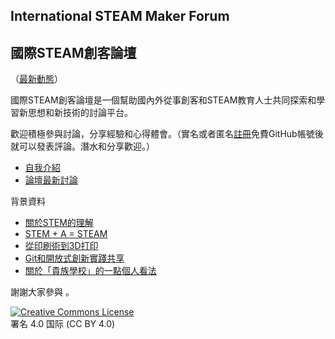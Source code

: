 ## International STEAM Maker Forum 

## 國際STEAM創客論壇 

（[最新動態](https://github.com/orgs/steam-maker/dashboard)）

國際STEAM創客論壇是一個幫助國內外從事創客和STEAM教育人士共同探索和學習新思想和新技術的討論平台。

歡迎積極參與討論，分享經驗和心得體會。（實名或者匿名[註冊](https://github.com/join)免費GitHub帳號後就可以發表評論。潛水和分享歡迎。）

- [自我介紹](https://github.com/steam-maker/steam-maker-forum/issues/6)
- [論壇最新討論](https://github.com/steam-maker/steam-maker-forum/issues?q=is%3Aissue+is%3Aopen+sort%3Aupdated-desc)

背景資料

- [關於STEM的理解](https://www.digital-message.com/learn/STEM/)
- [STEM + A = STEAM](https://www.digital-message.com/learn/STEAM/)
- [從印刷術到3D打印](https://www.digital-message.com/learn/3D/)
- [Git和開放式創新實踐共享](https://www.digital-message.com/learn/git/)
- [關於「貴族學校」的一點個人看法](https://www.digital-message.com/learn/elite/)

謝謝大家參與 。

<a rel="license" href="https://creativecommons.org/licenses/by/4.0/deed.zh"><img alt="Creative Commons License" style="border-width:0" src="https://i.creativecommons.org/l/by/4.0/88x31.png" /></a><br/>署名 4.0 国际 (CC BY 4.0)
